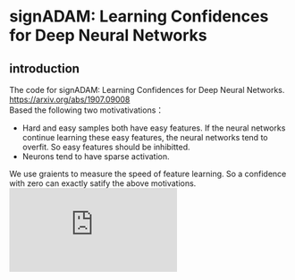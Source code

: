 # signADAM: Learning Confidences for Deep Neural Networks
## introduction
The code for signADAM: Learning Confidences for Deep Neural Networks. https://arxiv.org/abs/1907.09008<br>
Based the following two motivativations：<br>
- Hard and easy samples both have easy features. If the neural networks continue learning these easy features, the neural networks tend to overfit. So easy features should be inhibitted. 
- Neurons tend to have sparse activation.


We use graients to measure the speed of feature learning. So a confidence with zero can exactly satify the above motivations. <br>
![my](https://github.com/DongWanginxdu/signADAM-Learn-by-Confidence/blob/master/img/img.pdf)
